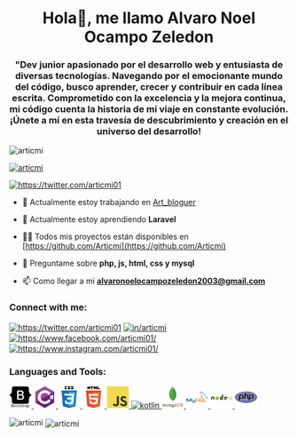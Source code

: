 <h1 align="center">Hola👋, me llamo Alvaro Noel Ocampo Zeledon</h1>
<h3 align="center">"Dev junior apasionado por el desarrollo web y entusiasta de diversas tecnologías. Navegando por el emocionante mundo del código, busco aprender, crecer y contribuir en cada línea escrita. Comprometido con la excelencia y la mejora continua, mi código cuenta la historia de mi viaje en constante evolución. ¡Únete a mí en esta travesía de descubrimiento y creación en el universo del desarrollo!</h3>

<p align="left"> <img src="https://komarev.com/ghpvc/?username=articmi&label=Profile%20views&color=0e75b6&style=flat" alt="articmi" /> </p>

<p align="left"> <a href="https://github.com/ryo-ma/github-profile-trophy"><img src="https://github-profile-trophy.vercel.app/?username=articmi" alt="articmi" /></a> </p>

<p align="left"> <a href="https://twitter.com/articmi01" target="blank"><img src="https://img.shields.io/twitter/follow/articmi01?logo=twitter&style=for-the-badge" alt="https://twitter.com/articmi01" /></a> </p>

- 🔭 Actualmente estoy trabajando en [Art_bloguer](https://github.com/Articmi/Art_Bloger)

- 🌱 Actualmente estoy aprendiendo **Laravel**

- 👨‍💻 Todos mis proyectos están disponibles en [https://github.com/Articmi](https://github.com/Articmi)

- 💬 Preguntame sobre **php, js, html, css y mysql**

- 📫 Como llegar a mi **alvaronoelocampozeledon2003@gmail.com**

<h3 align="left">Connect with me:</h3>
<p align="left">
<a href="https://twitter.com/https://twitter.com/articmi01" target="blank"><img align="center" src="https://raw.githubusercontent.com/rahuldkjain/github-profile-readme-generator/master/src/images/icons/Social/twitter.svg" alt="https://twitter.com/articmi01" height="30" width="40" /></a>
<a href="https://linkedin.com/in/in/articmi" target="blank"><img align="center" src="https://raw.githubusercontent.com/rahuldkjain/github-profile-readme-generator/master/src/images/icons/Social/linked-in-alt.svg" alt="in/articmi" height="30" width="40" /></a>
<a href="https://fb.com/https://www.facebook.com/articmi01/" target="blank"><img align="center" src="https://raw.githubusercontent.com/rahuldkjain/github-profile-readme-generator/master/src/images/icons/Social/facebook.svg" alt="https://www.facebook.com/articmi01/" height="30" width="40" /></a>
<a href="https://instagram.com/https://www.instagram.com/articmi01/" target="blank"><img align="center" src="https://raw.githubusercontent.com/rahuldkjain/github-profile-readme-generator/master/src/images/icons/Social/instagram.svg" alt="https://www.instagram.com/articmi01/" height="30" width="40" /></a>
</p>

<h3 align="left">Languages and Tools:</h3>
<p align="left"> <a href="https://getbootstrap.com" target="_blank" rel="noreferrer"> <img src="https://raw.githubusercontent.com/devicons/devicon/master/icons/bootstrap/bootstrap-plain-wordmark.svg" alt="bootstrap" width="40" height="40"/> </a> <a href="https://www.w3schools.com/cs/" target="_blank" rel="noreferrer"> <img src="https://raw.githubusercontent.com/devicons/devicon/master/icons/csharp/csharp-original.svg" alt="csharp" width="40" height="40"/> </a> <a href="https://www.w3schools.com/css/" target="_blank" rel="noreferrer"> <img src="https://raw.githubusercontent.com/devicons/devicon/master/icons/css3/css3-original-wordmark.svg" alt="css3" width="40" height="40"/> </a> <a href="https://www.w3.org/html/" target="_blank" rel="noreferrer"> <img src="https://raw.githubusercontent.com/devicons/devicon/master/icons/html5/html5-original-wordmark.svg" alt="html5" width="40" height="40"/> </a> <a href="https://developer.mozilla.org/en-US/docs/Web/JavaScript" target="_blank" rel="noreferrer"> <img src="https://raw.githubusercontent.com/devicons/devicon/master/icons/javascript/javascript-original.svg" alt="javascript" width="40" height="40"/> </a> <a href="https://kotlinlang.org" target="_blank" rel="noreferrer"> <img src="https://www.vectorlogo.zone/logos/kotlinlang/kotlinlang-icon.svg" alt="kotlin" width="40" height="40"/> </a> <a href="https://www.mongodb.com/" target="_blank" rel="noreferrer"> <img src="https://raw.githubusercontent.com/devicons/devicon/master/icons/mongodb/mongodb-original-wordmark.svg" alt="mongodb" width="40" height="40"/> </a> <a href="https://www.mysql.com/" target="_blank" rel="noreferrer"> <img src="https://raw.githubusercontent.com/devicons/devicon/master/icons/mysql/mysql-original-wordmark.svg" alt="mysql" width="40" height="40"/> </a> <a href="https://nodejs.org" target="_blank" rel="noreferrer"> <img src="https://raw.githubusercontent.com/devicons/devicon/master/icons/nodejs/nodejs-original-wordmark.svg" alt="nodejs" width="40" height="40"/> </a> <a href="https://www.php.net" target="_blank" rel="noreferrer"> <img src="https://raw.githubusercontent.com/devicons/devicon/master/icons/php/php-original.svg" alt="php" width="40" height="40"/> </a> </p>

<p><img align="left" src="https://github-readme-stats.vercel.app/api/top-langs?username=articmi&show_icons=true&locale=en&layout=compact" alt="articmi" /></p>

<p>&nbsp;<img align="center" src="https://github-readme-stats.vercel.app/api?username=articmi&show_icons=true&locale=en" alt="articmi" /></p>
